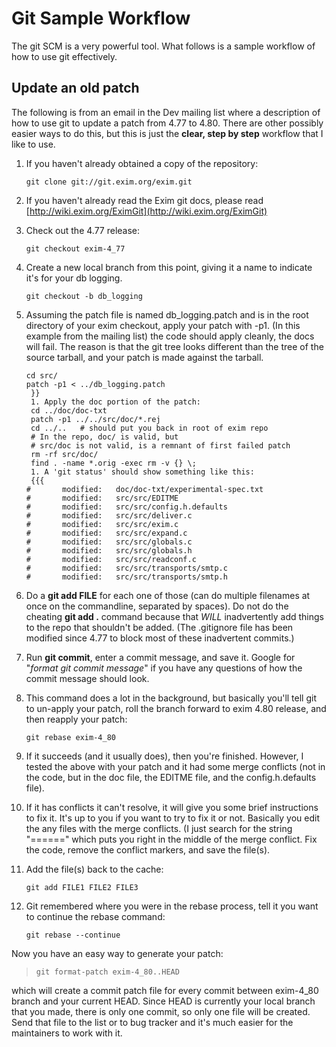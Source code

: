 Git Sample Workflow
===================

The git SCM is a very powerful tool. What follows is a sample workflow
of how to use git effectively.

Update an old patch
-------------------

The following is from an email in the Dev mailing list where a
description of how to use git to update a patch from 4.77 to 4.80. There
are other possibly easier ways to do this, but this is just the **clear,
step by step** workflow that I like to use.

1.  If you haven't already obtained a copy of the repository:

        git clone git://git.exim.org/exim.git

2.  If you haven't already read the Exim git docs, please read
    [http://wiki.exim.org/EximGit](http://wiki.exim.org/EximGit)

3.  Check out the 4.77 release:

        git checkout exim-4_77

4.  Create a new local branch from this point, giving it a name to
    indicate it's for your db logging.

        git checkout -b db_logging

5.  Assuming the patch file is named db\_logging.patch and is in the
    root directory of your exim checkout, apply your patch with -p1. (In
    this example from the mailing list) the code should apply cleanly,
    the docs will fail. The reason is that the git tree looks different
    than the tree of the source tarball, and your patch is made against
    the tarball.

        cd src/
        patch -p1 < ../db_logging.patch
         }}
         1. Apply the doc portion of the patch:
         cd ../doc/doc-txt
         patch -p1 ../../src/doc/*.rej
         cd ../..   # should put you back in root of exim repo
         # In the repo, doc/ is valid, but
         # src/doc is not valid, is a remnant of first failed patch
         rm -rf src/doc/
         find . -name *.orig -exec rm -v {} \;
         1. A 'git status' should show something like this:
         {{{
        #       modified:   doc/doc-txt/experimental-spec.txt
        #       modified:   src/src/EDITME
        #       modified:   src/src/config.h.defaults
        #       modified:   src/src/deliver.c
        #       modified:   src/src/exim.c
        #       modified:   src/src/expand.c
        #       modified:   src/src/globals.c
        #       modified:   src/src/globals.h
        #       modified:   src/src/readconf.c
        #       modified:   src/src/transports/smtp.c
        #       modified:   src/src/transports/smtp.h

6.  Do a **git add FILE** for each one of those (can do multiple
    filenames at once on the commandline, separated by spaces). Do not
    do the cheating **git add .** command because that *WILL*
    inadvertently add things to the repo that shouldn't be added. (The
    .gitignore file has been modified since 4.77 to block most of these
    inadvertent commits.)

7.  Run **git commit**, enter a commit message, and save it. Google for
    "*format git commit message*" if you have any questions of how the
    commit message should look.

8.  This command does a lot in the background, but basically you'll tell
    git to un-apply your patch, roll the branch forward to exim 4.80
    release, and then reapply your patch:

        git rebase exim-4_80

9.  If it succeeds (and it usually does), then you're finished. However,
    I tested the above with your patch and it had some merge conflicts
    (not in the code, but in the doc file, the EDITME file, and the
    config.h.defaults file).

10. If it has conflicts it can't resolve, it will give you some brief
    instructions to fix it. It's up to you if you want to try to fix it
    or not. Basically you edit the any files with the merge conflicts.
    (I just search for the string "======" which puts you right in the
    middle of the merge conflict. Fix the code, remove the conflict
    markers, and save the file(s).

11. Add the file(s) back to the cache:

        git add FILE1 FILE2 FILE3

12. Git remembered where you were in the rebase process, tell it you
    want to continue the rebase command:

        git rebase --continue

Now you have an easy way to generate your patch:

>     git format-patch exim-4_80..HEAD

which will create a commit patch file for every commit between
exim-4\_80 branch and your current HEAD. Since HEAD is currently your
local branch that you made, there is only one commit, so only one file
will be created. Send that file to the list or to bug tracker and it's
much easier for the maintainers to work with it.
